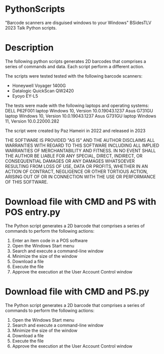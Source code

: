 # PythonScripts
"Barcode scanners are disguised windows to your Windows" BSidesTLV 2023 Talk Python scripts.

# Description
The following python scripts generates 2D barcodes that comprises a series of commands and data.
Each script perform a different action.

The scripts were tested tested with the following barcode scanners:
* Honeywell Voyager 1400G
* Datalogic QuickScan QW2420
* Eyoyo EY-L5

The tests were made with the following laptops and operating systems:
DELL P62F001 laptop Windows 10, Version 10.0.19043.1237
Asus G731GU  laptop Windows 10, Version 10.0.19043.1237
Asus G731GU  laptop Windows 11, Version 10.0.22000.282

The script were created by Paz Hameiri in 2022 and released in 2023

THE SOFTWARE IS PROVIDED "AS IS" AND THE AUTHOR DISCLAIMS ALL
WARRANTIES WITH REGARD TO THIS SOFTWARE INCLUDING ALL IMPLIED
WARRANTIES OF MERCHANTABILITY AND FITNESS. IN NO EVENT SHALL
THE AUTHOR BE LIABLE FOR ANY SPECIAL, DIRECT, INDIRECT, OR
CONSEQUENTIAL DAMAGES OR ANY DAMAGES WHATSOEVER RESULTING FROM
LOSS OF USE, DATA OR PROFITS, WHETHER IN AN ACTION OF CONTRACT,
NEGLIGENCE OR OTHER TORTIOUS ACTION, ARISING OUT OF OR IN
CONNECTION WITH THE USE OR PERFORMANCE OF THIS SOFTWARE.

# Download file with CMD and PS with POS entry.py
The Python script generates a 2D barcode that comprises a series of commands to perform the following actions:
1. Enter an item code in a POS software
2. Open the Windows Start menu
3. Search and execute a command-line window
4. Minimize the size of the window
5. Download a file
6. Execute the file
7. Approve the execution at the User Account Control window

# Download file with CMD and PS.py
The Python script generates a 2D barcode that comprises a series of commands to perform the following actions:
1. Open the Windows Start menu
2. Search and execute a command-line window
3. Minimize the size of the window
4. Download a file
5. Execute the file
6. Approve the execution at the User Account Control window

